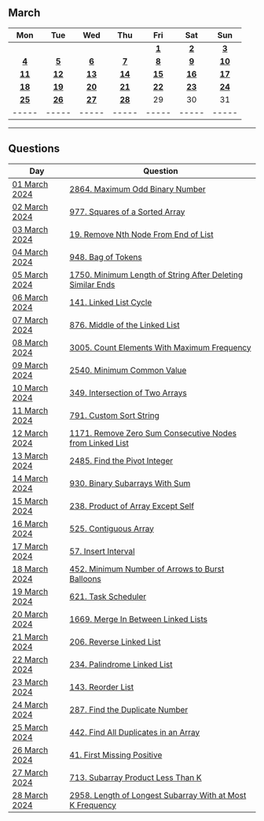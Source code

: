 March
---
| Mon | Tue | Wed | Thu | Fri | Sat | Sun |
| :---: | :---: | :---: | :---: | :---: | :---: | :---: |
|     |     |     |     | [**1**](01) | [**2**](02) | [**3**](03) |
| [**4**](04) | [**5**](05) | [**6**](06)   | [**7**](07) | [**8**](08) | [**9**](09) | [**10**](10) |
| [**11**](11) | [**12**](12) | [**13**](13) | [**14**](14) | [**15**](15) | [**16**](16) | [**17**](17) |
| [**18**](18) | [**19**](19) | [**20**](20) | [**21**](21) | [**22**](22) | [**23**](23) | [**24**](24) |
| [**25**](25) | [**26**](26) | [**27**](27) | [**28**](28) | 29  | 30  | 31  |
| ----- | ----- | ----- | ----- | ----- | ----- | ----- |

---

Questions
---
| Day | Question |
| --- | --- |
| [01 March 2024](01) | [2864. Maximum Odd Binary Number](https://leetcode.com/problems/maximum-odd-binary-number) |
| [02 March 2024](02) | [977. Squares of a Sorted Array](https://leetcode.com/problems/squares-of-a-sorted-array) |
| [03 March 2024](03) | [19. Remove Nth Node From End of List](https://leetcode.com/problems/remove-nth-node-from-end-of-list) |
| [04 March 2024](04) | [948. Bag of Tokens](https://leetcode.com/problems/bag-of-tokens) |
| [05 March 2024](05) | [1750. Minimum Length of String After Deleting Similar Ends](https://leetcode.com/problems/minimum-length-of-string-after-deleting-similar-ends) |
| [06 March 2024](06) | [141. Linked List Cycle](https://leetcode.com/problems/linked-list-cycle) |
| [07 March 2024](07) | [876. Middle of the Linked List](https://leetcode.com/problems/middle-of-the-linked-list) |
| [08 March 2024](08) | [3005. Count Elements With Maximum Frequency](https://leetcode.com/problems/count-elements-with-maximum-frequency) |
| [09 March 2024](09) | [2540. Minimum Common Value](https://leetcode.com/problems/minimum-common-value) |
| [10 March 2024](10) | [349. Intersection of Two Arrays](https://leetcode.com/problems/intersection-of-two-arrays) |
| [11 March 2024](11) | [791. Custom Sort String](https://leetcode.com/problems/custom-sort-string) |
| [12 March 2024](12) | [1171. Remove Zero Sum Consecutive Nodes from Linked List](https://leetcode.com/problems/remove-zero-sum-consecutive-nodes-from-linked-list) |
| [13 March 2024](13) | [2485. Find the Pivot Integer](https://leetcode.com/problems/find-the-pivot-integer) |
| [14 March 2024](14) | [930. Binary Subarrays With Sum](https://leetcode.com/problems/binary-subarrays-with-sum) |
| [15 March 2024](15) | [238. Product of Array Except Self](https://leetcode.com/problems/product-of-array-except-self) |
| [16 March 2024](16) | [525. Contiguous Array](https://leetcode.com/problems/contiguous-array) |
| [17 March 2024](17) | [57. Insert Interval](https://leetcode.com/problems/insert-interval) |
| [18 March 2024](18) | [452. Minimum Number of Arrows to Burst Balloons](https://leetcode.com/problems/minimum-number-of-arrows-to-burst-balloons) |
| [19 March 2024](19) | [621. Task Scheduler](https://leetcode.com/problems/task-scheduler) |
| [20 March 2024](20) | [1669. Merge In Between Linked Lists](https://leetcode.com/problems/merge-in-between-linked-lists) |
| [21 March 2024](21) | [206. Reverse Linked List](https://leetcode.com/problems/reverse-linked-list) |
| [22 March 2024](22) | [234. Palindrome Linked List](https://leetcode.com/problems/palindrome-linked-list) |
| [23 March 2024](23) | [143. Reorder List](https://leetcode.com/problems/reorder-list) |
| [24 March 2024](24) | [287. Find the Duplicate Number](https://leetcode.com/problems/find-the-duplicate-number) |
| [25 March 2024](25) | [442. Find All Duplicates in an Array](https://leetcode.com/problems/find-all-duplicates-in-an-array) |
| [26 March 2024](26) | [41. First Missing Positive](https://leetcode.com/problems/first-missing-positive) |
| [27 March 2024](27) | [713. Subarray Product Less Than K](https://leetcode.com/problems/subarray-product-less-than-k) |
| [28 March 2024](28) | [2958. Length of Longest Subarray With at Most K Frequency](https://leetcode.com/problems/length-of-longest-subarray-with-at-most-k-frequency) |
